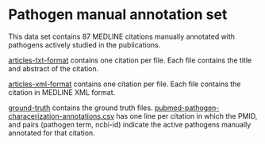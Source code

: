 # Pathogen manual annotation set

This data set contains 87 MEDLINE citations manually annotated with pathogens actively studied in the publications.

[articles-txt-format](./articles-txt-format) contains one citation per file. Each file contains the title and abstract of the citation.

[articles-xml-format](./articles-xml-format) contains one citation per file. Each file contains the citation in MEDLINE XML format.</il>

[ground-truth](./ground-truth) contains the ground truth files. [pubmed-pathogen-characerization-annotations.csv](./ground-truth/pubmed-pathogen-characerization-annotations.csv) has one line per citation in which the PMID, and pairs (pathogen term, ncbi-id) indicate the active pathogens manually annotated for that citation.
